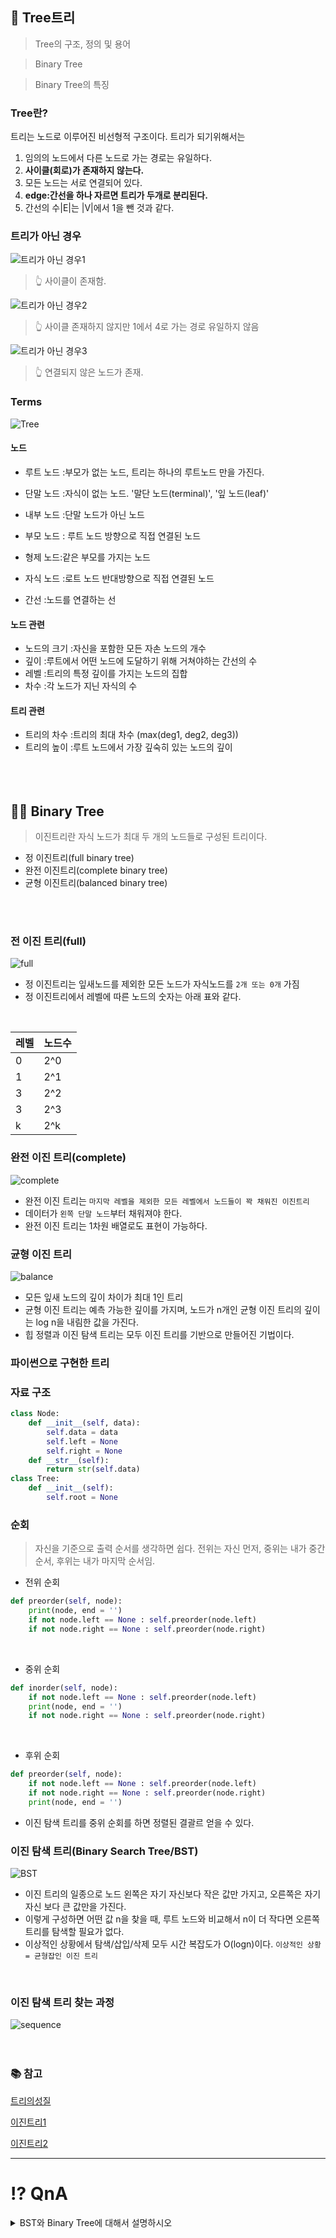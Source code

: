 ## 🌳 Tree트리
> Tree의 구조, 정의 및 용어

> Binary Tree

> Binary Tree의 특징

### Tree란?
트리는 노드로 이루어진 비선형적 구조이다.
트리가 되기위해서는 

1. 임의의 노드에서 다른 노드로 가는 경로는 유일하다.
2. __사이클(회로)가 존재하지 않는다.__
3. 모든 노드는 서로 연결되어 있다.
4. __edge:간선을 하나 자르면 트리가 두개로 분리된다.__
5. 간선의 수|E|는 |V|에서 1을 뺀 것과 같다.

### 트리가 아닌 경우
![트리가 아닌 경우1](img/notTree1.png)

> 👆 사이클이 존재함.

![트리가 아닌 경우2](img/notTree2.png)

> 👆 사이클 존재하지 않지만 1에서 4로 가는 경로 유일하지 않음

![트리가 아닌 경우3](img/notTree3.png)

> 👆 연결되지 않은 노드가 존재.

### Terms
![Tree](img/treeArchitecture.png)

#### 노드
- 루트 노드 :부모가 없는 노드, 트리는 하나의 루트노드 만을 가진다.
- 단말 노드 :자식이 없는 노드. '말단 노드(terminal)', '잎 노드(leaf)'
- 내부 노드 :단말 노드가 아닌 노드
- 부모 노드 : 루트 노드 방향으로 직접 연결된 노드
- 형제 노드:같은 부모를 가지는 노드
- 자식 노드 :로트 노드 반대방향으로 직접 연결된 노드

- 간선 :노드를 연결하는 선


#### 노드 관련 
- 노드의 크기 :자신을 포함한 모든 자손 노드의 개수
- 깊이 :루트에서 어떤 노드에 도달하기 위해 거쳐야하는 간선의 수
- 레벨 :트리의 특정 깊이를 가지는 노드의 집합
- 차수 :각 노드가 지닌 자식의 수

#### 트리 관련
- 트리의 차수 :트리의 최대 차수 (max(deg1, deg2, deg3))
- 트리의 높이 :루트 노드에서 가장 깊숙히 있는 노드의 깊이
<br><br><br><br>
## 🌲🌲 Binary Tree
> 이진트리란 자식 노드가 최대 두 개의 노드들로 구성된 트리이다.
- 정 이진트리(full binary tree)
- 완전 이진트리(complete binary tree)
- 균형 이진트리(balanced binary tree)
<br>
<br>

### 전 이진 트리(full)
![full](img/fullBT.png)
- 정 이진트리는 잎새노드를 제외한 모든 노드가 자식노드를 `2개 또는 0개` 가짐
- 정 이진트리에서 레벨에 따른 노드의 숫자는 아래 표와 같다.
<br>


|레벨|노드수|
|--|-----|
|0|2^0|
|1|2^1|
|3|2^2|
|3|2^3|
|k|2^k|

### 완전 이진 트리(complete)
![complete](img/completeBT.png)
- 완전 이진 트리는 `마지막 레벨을 제외한 모든 레벨에서 노드들이 꽉 채워진 이진트리`
- 데이터가 `왼쪽 단말 노드`부터 채워져야 한다.
- 완전 이진 트리는 1차원 배열로도 표현이 가능하다.

### 균형 이진 트리
![balance](img/balancedBT.png)
- 모든 잎새 노드의 깊이 차이가 최대 1인 트리
- 균형 이진 트리는 예측 가능한 깊이를 가지며, 노드가 n개인 균형 이진 트리의 깊이는 log n을 내림한 값을 가진다.
- 힙 정렬과 이진 탐색 트리는 모두 이진 트리를 기반으로 만들어진 기법이다.

### 파이썬으로 구현한 트리
### 자료 구조
```python
class Node:
    def __init__(self, data):
        self.data = data
        self.left = None
        self.right = None
    def __str__(self):
        return str(self.data)
class Tree:
    def __init__(self):
        self.root = None
```

### 순회
> 자신을 기준으로 출력 순서를 생각하면 쉽다. 전위는 자신 먼저, 중위는 내가 중간 순서, 후위는 내가 마지막 순서임.

- 전위 순회


```python
def preorder(self, node):
    print(node, end = '')
    if not node.left == None : self.preorder(node.left)
    if not node.right == None : self.preorder(node.right)
```
<br>

- 중위 순회

```python
def inorder(self, node):
    if not node.left == None : self.preorder(node.left)
    print(node, end = '')
    if not node.right == None : self.preorder(node.right)
```
<br>

- 후위 순회

```python
def preorder(self, node):
    if not node.left == None : self.preorder(node.left)
    if not node.right == None : self.preorder(node.right)
    print(node, end = '')
```
- 이진 탐색 트리를 중위 순회를 하면 정렬된 결괄르 얻을 수 있다.

### 이진 탐색 트리(Binary Search Tree/BST)
![BST](img/BST.png)
<br>
- 이진 트리의 일종으로 노드 왼쪽은 자기 자신보다 작은 값만 가지고, 오른쪽은 자기 자신 보다 큰 값만을 가진다.
- 이렇게 구성하면 어떤 값 n을 찾을 때, 루트 노드와 비교해서 n이 더 작다면 오른쪽 트리를 탐색할 필요가 없다.
- 이상적인 상황에서 탐색/삽입/삭제 모두 시간 복잡도가 O(logn)이다.
`이상적인 상황 = 균형잡인 이진 트리`
<br>

### 이진 탐색 트리 찾는 과정
![sequence](img/BstSeq.png)
<br><br><br>
### 📚 참고


[트리의성질](https://namu.wiki/w/%ED%8A%B8%EB%A6%AC(%EA%B7%B8%EB%9E%98%ED%94%84))
<br>

[이진트리1](https://smujihoon.tistory.com/153)
<br>

[이진트리2](https://ratsgo.github.io/data%20structure&algorithm/2017/10/21/tree/)

***
# ⁉️ QnA
<details>
<summary>BST와 Binary Tree에 대해서 설명하시오</summary>
<div markdown="2">       

이진 탐색 트리는 이진 탐색과 연결리스트를 결합한 자료구조이다. 이진 탐색의 효율적인 탐색 능력과 함께 빈번한 자료 입력과 삭제가 가능하다. 이진 탐색 트리는 왼쪽 트리의 모든 값이 반드시 부모 노드보다 작아야 하고, 반대로 오른쪽은 트리의 모든 값이 부모 노드보다 커야하는 특징이 있다. 이진 탐색 트리의 이상적인 상황에서의 탐색, 삽입, 삭제의 시간복잡도는 O(logn)이다. 보통의 케이스에서 O(height)이 걸린다. 그래서 균형을 맞춰 주기 위해서 AVL Tree를 이용한다.

</div>
</details>